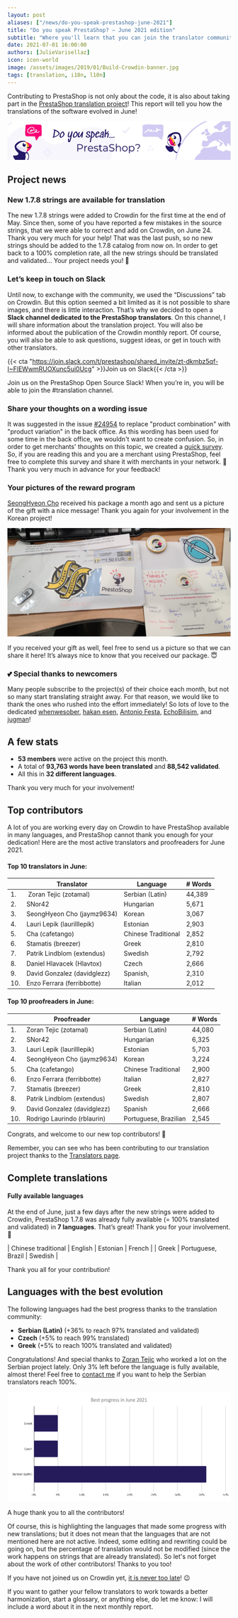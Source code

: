 ```yaml
---
layout: post
aliases: ["/news/do-you-speak-prestashop-june-2021"]
title: "Do you speak PrestaShop? – June 2021 edition"
subtitle: "Where you'll learn that you can join the translator community on Slack! "
date: 2021-07-01 16:00:00
authors: [JulieVarisellaz]
icon: icon-world
image: /assets/images/2019/01/Build-Crowdin-banner.jpg
tags: [translation, i18n, l10n]
---
```


Contributing to PrestaShop is not only about the code, it is also about taking part in the [PrestaShop translation project](https://crowdin.com/project/prestashop-official)! This report will tell you how the translations of the software evolved in June!

![Crowdin Monthly banner](/assets/images/2019/01/Build-Crowdin-banner.jpg)

## Project news

### New 1.7.8 strings are available for translation

The new 1.7.8 strings were added to Crowdin for the first time at the end of May. Since then, some of you have reported a few mistakes in the source strings, that we were able to correct and add on Crowdin, on June 24. Thank you very much for your help! That was the last push, so no new strings should be added to the 1.7.8 catalog from now on. In order to get back to a 100% completion rate, all the new strings should be translated and validated... Your project needs you! :muscle: 

### Let’s keep in touch on Slack

Until now, to exchange with the community, we used the “Discussions” tab on Crowdin. But this option seemed a bit limited as it is not possible to share images, and there is little interaction. That’s why we decided to open a **Slack channel dedicated to the PrestaShop translators**. 
On this channel, I will share information about the translation project. You will also be informed about the publication of the Crowdin monthly report. Of course, you will also be able to ask questions, suggest ideas, or get in touch with other translators.

{{< cta "https://join.slack.com/t/prestashop/shared_invite/zt-dkmbz5qf-I~FlEWwmRUOXunc5ui0Ucg" >}}Join us on Slack{{< /cta >}}

Join us on the PrestaShop Open Source Slack! When you’re in, you will be able to join the #translation channel.

### Share your thoughts on a wording issue
It was suggested in the issue [#24954](https://github.com/PrestaShop/PrestaShop/issues/24954) to replace "product combination" with "product variation" in the back office. As this wording has been used for some time in the back office, we wouldn't want to create confusion. So, in order to get merchants' thoughts on this topic, we created a [quick survey](https://forms-prestashop.typeform.com/to/lgX5aZea).
So, if you are reading this and you are a merchant using PrestaShop, feel free to complete this survey and share it with merchants in your network. :pray:
Thank you very much in advance for your feedback!
### Your pictures of the reward program

[SeongHyeon Cho](https://crowdin.com/profile/jaymz9634) received his package a month ago and sent us a picture of the gift with a nice message! Thank you again for your involvement in the Korean project! 

![SeongHyeon Cho's goodies reward program](/assets/images/2021/07/build-crowdin-goodies-cho-june21.png)

If you received your gift as well, feel free to send us a picture so that we can share it here! It’s always nice to know that you received our package. :innocent:

### :two_hearts: Special thanks to newcomers

Many people subscribe to the project(s) of their choice each month, but not so many start translating straight away. For that reason, we would like to thank the ones who rushed into the effort immediately! So lots of love to the dedicated [whenwesober](https://crowdin.com/profile/whenwesober), [hakan esen](https://crowdin.com/profile/esenhakan), [Antonio Festa](https://crowdin.com/profile/alessandrafesta), [EchoBilisim](https://crowdin.com/profile/echobilisim), and [jugman](https://crowdin.com/profile/jugman)! 

## A few stats
 
* **53 members** were active on the project this month.
* A total of **93,763 words have been translated** and **88,542 validated**.
* All this in **32 different languages**.
 
Thank you very much for your involvement!

## Top contributors
 
A lot of you are working every day on Crowdin to have PrestaShop available in many languages, and PrestaShop cannot thank you enough for your dedication! Here are the most active translators and proofreaders for June 2021.
 
#### Top 10 translators in June:
 
| |Translator | Language | # Words
|-|---------- | -------- | ----------------
| 1. |‫‬ Zoran Tejic (zotamal) | Serbian (Latin) | 44,389 
| 2. | SNor42 | Hungarian | 5,671
| 3. | SeongHyeon Cho (jaymz9634) | Korean | 3,067
| 4. | Lauri Lepik (laurilllepik) | Estonian | 2,903
| 5. | Cha (cafetango) | Chinese Traditional | 2,852
| 6. | Stamatis (breezer) | Greek | 2,810
| 7. | Patrik Lindblom (extendus) | Swedish | 2,792
| 8. | Daniel Hlavacek (Hlavtox) | Czech | 2,666
| 9. | David Gonzalez (davidglezz) | Spanish, | 2,310
| 10. | Enzo Ferrara (ferribbotte) | Italian | 2,012
 
#### Top 10 proofreaders in June:
 
| | Proofreader | Language | # Words
|-| ---------- | -------- | ----------------
| 1. | Zoran Tejic (zotamal) | Serbian (Latin) | 44,080
| 2. | SNor42 | Hungarian | 6,325
| 3. | Lauri Lepik (laurilllepik) | Estonian | 5,703
| 4. | SeongHyeon Cho (jaymz9634) | Korean | 3,224
| 5. | Cha (cafetango) | Chinese Traditional | 2,900
| 6. | Enzo Ferrara (ferribbotte) | Italian | 2,827
| 7. | Stamatis (breezer) | Greek | 2,810
| 8. | Patrik Lindblom (extendus) | Swedish | 2,807
| 9. | David Gonzalez (davidglezz) | Spanish | 2,666
| 10. | Rodrigo Laurindo (rblaurin) | Portuguese, Brazilian | 2,545

Congrats, and welcome to our new top contributors! :clap:
 
Remember, you can see who has been contributing to our translation project thanks to the [Translators page](https://translators.prestashop.com/).
 
## Complete translations
 
#### Fully available languages
 
At the end of June, just a few days after the new strings were added to Crowdin, PrestaShop 1.7.8 was already fully available (= 100% translated and validated) in **7 languages**. That’s great! Thank you for your involvement. :tada:
 
| Chinese traditional | English | Estonian | French | 
| Greek | Portuguese, Brazil | Swedish |

Thank you all for your contribution! 

## Languages with the best evolution

The following languages had the best progress thanks to the translation community:
 
* **Serbian (Latin)** (+36% to reach 97% translated and validated) 
* **Czech** (+5% to reach 99% translated)
* **Greek** (+5% to reach 100% translated and validated)

Congratulations! And special thanks to [Zoran Tejic](https://crowdin.com/profile/zotamal) who worked a lot on the Serbian project lately. Only 3% left before the language is fully available, almost there! Feel free to [contact me](https://crowdin.com/profile/julievrz) if you want to help the Serbian translators reach 100%.
 
![Best translation progress in June 2021](/assets/images/2021/07/build-crowdin-progress-june21.png)

A huge thank you to all the contributors!
 
Of course, this is highlighting the languages that made some progress with new translations; but it does not mean that the languages that are not mentioned here are not active. Indeed, some editing and rewriting could be going on, but the percentage of translation would not be modified (since the work happens on strings that are already translated). So let's not forget about the work of other contributors! Thanks to you too!

If you have not joined us on Crowdin yet, [it is never too late](https://crowdin.com/project/prestashop-official)! :wink:
 
If you want to gather your fellow translators to work towards a better harmonization, start a glossary, or anything else, do let me know: I will include a word about it in the next monthly report.
